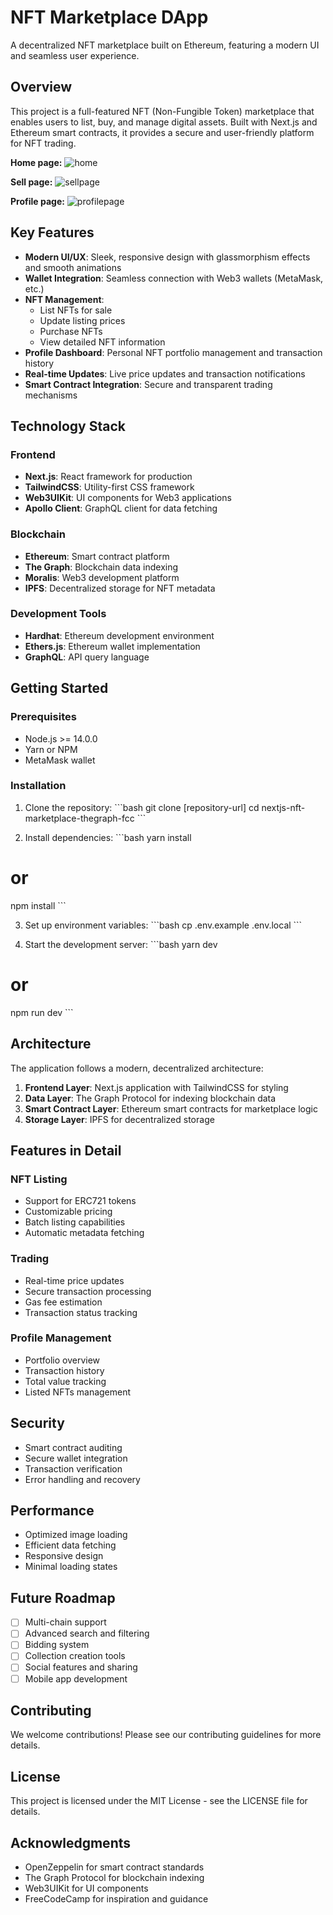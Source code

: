 
# NFT Marketplace DApp

A decentralized NFT marketplace built on Ethereum, featuring a modern UI and seamless user experience.

## Overview

This project is a full-featured NFT (Non-Fungible Token) marketplace that enables users to list, buy, and manage digital assets. Built with Next.js and Ethereum smart contracts, it provides a secure and user-friendly platform for NFT trading.

**Home page:**
![home](https://github.com/user-attachments/assets/43bbac85-d6e7-4db7-87cb-b8be10b0dcc6)

**Sell page:**
![sellpage](https://github.com/user-attachments/assets/42bc1572-f0d5-492a-b732-6cea33880ba5)

**Profile page:**
![profilepage](https://github.com/user-attachments/assets/5f9e0cdf-e122-4637-af83-7ce0fa8a4bef)
## Key Features

- **Modern UI/UX**: Sleek, responsive design with glassmorphism effects and smooth animations
- **Wallet Integration**: Seamless connection with Web3 wallets (MetaMask, etc.)
- **NFT Management**:
  - List NFTs for sale
  - Update listing prices
  - Purchase NFTs
  - View detailed NFT information
- **Profile Dashboard**: Personal NFT portfolio management and transaction history
- **Real-time Updates**: Live price updates and transaction notifications
- **Smart Contract Integration**: Secure and transparent trading mechanisms

## Technology Stack

### Frontend
- **Next.js**: React framework for production
- **TailwindCSS**: Utility-first CSS framework
- **Web3UIKit**: UI components for Web3 applications
- **Apollo Client**: GraphQL client for data fetching

### Blockchain
- **Ethereum**: Smart contract platform
- **The Graph**: Blockchain data indexing
- **Moralis**: Web3 development platform
- **IPFS**: Decentralized storage for NFT metadata

### Development Tools
- **Hardhat**: Ethereum development environment
- **Ethers.js**: Ethereum wallet implementation
- **GraphQL**: API query language

## Getting Started

### Prerequisites
- Node.js >= 14.0.0
- Yarn or NPM
- MetaMask wallet

### Installation

1. Clone the repository:
\`\`\`bash
git clone [repository-url]
cd nextjs-nft-marketplace-thegraph-fcc
\`\`\`

2. Install dependencies:
\`\`\`bash
yarn install
# or
npm install
\`\`\`

3. Set up environment variables:
\`\`\`bash
cp .env.example .env.local
\`\`\`

4. Start the development server:
\`\`\`bash
yarn dev
# or
npm run dev
\`\`\`

## Architecture

The application follows a modern, decentralized architecture:

1. **Frontend Layer**: Next.js application with TailwindCSS for styling
2. **Data Layer**: The Graph Protocol for indexing blockchain data
3. **Smart Contract Layer**: Ethereum smart contracts for marketplace logic
4. **Storage Layer**: IPFS for decentralized storage

## Features in Detail

### NFT Listing
- Support for ERC721 tokens
- Customizable pricing
- Batch listing capabilities
- Automatic metadata fetching

### Trading
- Real-time price updates
- Secure transaction processing
- Gas fee estimation
- Transaction status tracking

### Profile Management
- Portfolio overview
- Transaction history
- Total value tracking
- Listed NFTs management

## Security

- Smart contract auditing
- Secure wallet integration
- Transaction verification
- Error handling and recovery

## Performance

- Optimized image loading
- Efficient data fetching
- Responsive design
- Minimal loading states

## Future Roadmap

- [ ] Multi-chain support
- [ ] Advanced search and filtering
- [ ] Bidding system
- [ ] Collection creation tools
- [ ] Social features and sharing
- [ ] Mobile app development

## Contributing

We welcome contributions! Please see our contributing guidelines for more details.

## License

This project is licensed under the MIT License - see the LICENSE file for details.

## Acknowledgments

- OpenZeppelin for smart contract standards
- The Graph Protocol for blockchain indexing
- Web3UIKit for UI components
- FreeCodeCamp for inspiration and guidance
